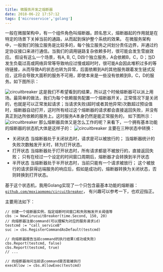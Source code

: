 ```yaml
---
title: 微服务开发之熔断器
date: 2018-06-22 17:57:12
tags: ['microservice','golang']
---
```


一般在微服架构中，有一个组件角色叫熔断器。顾名思义，熔断器起的作用就是在特定的场景下关掉当前的通路，从而起到保护整个系统的效果。
在微服务架构中，一般我们的独立服务是比较多的，每个独立服务之间划分责任边界，并通过约定协议接口来进行通信。当我们的调用链路复杂依赖多时，很可能会发生雪崩效应。
假设有这么一个场景，有A, B, C, D四个独立服务，A会依赖B，C，D；当D发生负载过高或网络异常等导致响应过慢或超时时，很可能A会因此堆积过多的等待链接，从而导致A的状态也转为异常，后面依赖到A的其他服务跟着发生链式反应，这将会导致大面积的服务不可用，即使本来是一些没有依赖到B，C，D的服务。如下图所示：
<!--more-->
![circuitbreaker](/img/state1.png)
这是我们不希望看到的结果，所以这个时候熔断器可以派上用场。最简单的做法，我们为每个依赖服务配置一个熔断器开关，正常情况下是关闭的，也就是可以正常发起请求；当请求失败(超时或者其他异常)次数超过预设值时，熔断器自动打开，这时所有经过这个熔断器的请求都会直接返回失败，并没有真正到达所依赖的服务上。这时服务A本身仍然是能正常服务的， 如下图所示：
![circuitbreaker](/img/state2.png)
那么熔断器具体又是怎么工作的呢？来看下，一个拥有基本功能的熔断器的状态机大体是这样子的：
![circuitbreaker](/img/circuitbreaker2.png)
主要在三种状态中转换：

- 关闭状态
当熔断器处于关闭状态时，请求是可以被放行的；
当熔断器统计的失败次数触发开关时，转为打开状态。
- 打开状态
当熔断器处于打开状态时，所有请求都是不被放行的，直接返回失败；
只有在经过一个设定的时间窗口周期后，熔断器才会转换到半开状态
- 半开状态
当熔断器处于半开状态时，当前只能有一个请求被放行；
这个被放行的请求获得远端服务的响应后，假如是成功的，熔断器转换为关闭状态，否则转换到打开状态。

基于这个状态机，我用Golang实现了一个只包含最基本功能的熔断器：[`github.com/moxiaomomo/circuitbreaker`](https://github.com/moxiaomomo/circuitbreaker)， 有兴趣可以参考一下，也欢迎指正。

主要用法如下：

```golang
// 创建一个熔断器实例，指定熔断时间窗口和失败触发开关阈值等
cbs := NewCirucuitBreaker(time.Second, 150, 20)
// 向熔断器注册command(可以理解为对应的服务请求id)
testcmd := "call_serviceB"
suc := cbs.RegisterCommandAsDefault(testcmd)

// 向熔断器报告当前command的执行结果(成功或失败)
cbs.Report(testcmd, false)
cbs.Report(testcmd, true)
// ...

// 向熔断器询问当前该command是否能被执行
execAllow := cbs.AllowExec(testcmd)
```
